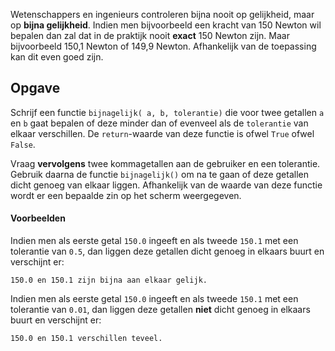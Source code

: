 Wetenschappers en ingenieurs controleren bijna nooit op gelijkheid, maar op **bijna gelijkheid**. Indien men bijvoorbeeld een kracht van 150 Newton wil bepalen dan zal dat in de praktijk nooit **exact** 150 Newton zijn. Maar bijvoorbeeld 150,1 Newton of 149,9 Newton. Afhankelijk van de toepassing kan dit even goed zijn.

## Opgave

Schrijf een functie `bijnagelijk( a, b, tolerantie)` die voor twee getallen `a` en `b` gaat bepalen of deze minder dan of evenveel als de `tolerantie` van elkaar verschillen. De `return`-waarde van deze functie is ofwel `True` ofwel `False`.

Vraag **vervolgens** twee kommagetallen aan de gebruiker en een tolerantie. Gebruik daarna de functie `bijnagelijk()` om na te gaan of deze getallen dicht genoeg van elkaar liggen. Afhankelijk van de waarde van deze functie wordt er een bepaalde zin op het scherm weergegeven.

#### Voorbeelden
Indien men als eerste getal `150.0` ingeeft en als tweede `150.1` met een tolerantie van `0.5`, dan liggen deze getallen dicht genoeg in elkaars buurt en verschijnt er:

```
150.0 en 150.1 zijn bijna aan elkaar gelijk.
```

Indien men als eerste getal `150.0` ingeeft en als tweede `150.1` met een tolerantie van `0.01`, dan liggen deze getallen **niet** dicht genoeg in elkaars buurt en verschijnt er:

```
150.0 en 150.1 verschillen teveel.
```